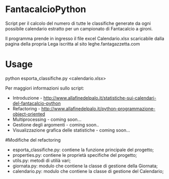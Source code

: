 # FantacalcioPython

Script per il calcolo del numero di tutte le classifiche generate da ogni possibile calendario estratto per un campionato di Fantacalcio a gironi.

Il programma prende in ingresso il file excel Calendario.xlsx scaricabile dalla pagina della propria Lega iscritta al sito leghe.fantagazzetta.com


# Usage

python esporta_classifiche.py <calendario.xlsx>


Per maggiori informazioni sullo script:
* Introduzione - http://www.allafinedelpalo.it/statistiche-sui-calendari-del-fantacalcio-python
* Refactoring - http://www.allafinedelpalo.it/python-programmazione-object-oriented
* Multiprocessing - coming soon...
* Gestione degli argomenti - coming soon..
* Visualizzazione grafica delle statistiche - coming soon...


#Modifiche del refactoring

* esporta_classifiche.py: contiene la funzione principale del progetto;
* properties.py: contiene le proprietà specifiche del progetto;
* utils.py: metodi di utilià vari;
* giornata.py: modulo che contiene la classe di gestione della Giornata;
* calendario.py: modulo che contiene la classe di gestione del Calendario;
